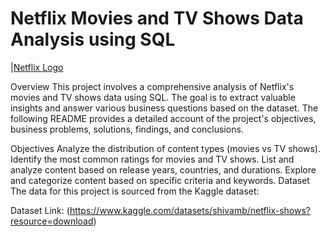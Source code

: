 # Netflix Movies and TV Shows Data Analysis using SQL

|[Netflix Logo](https://raw.githubusercontent.com/Bhavya-Suresh/Netflix_sql_project/refs/heads/main/netflix-logo.webp)

Overview
This project involves a comprehensive analysis of Netflix's movies and TV shows data using SQL. The goal is to extract valuable insights and answer various business questions based on the dataset. The following README provides a detailed account of the project's objectives, business problems, solutions, findings, and conclusions.

Objectives
Analyze the distribution of content types (movies vs TV shows).
Identify the most common ratings for movies and TV shows.
List and analyze content based on release years, countries, and durations.
Explore and categorize content based on specific criteria and keywords.
Dataset
The data for this project is sourced from the Kaggle dataset:

Dataset Link: (https://www.kaggle.com/datasets/shivamb/netflix-shows?resource=download)
